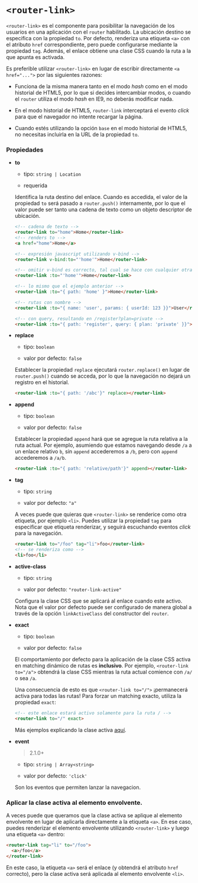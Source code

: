 # `<router-link>`

`<router-link>` es el componente para posibilitar la navegación de los usuarios en una aplicación con el `router` habilitado. La ubicación destino se especifica con la propiedad `to`. Por defecto, renderiza una etiqueta `<a>` con el atributo `href` correspondiente, pero puede configurarse mediante la propiedad `tag`. Además, el enlace obtiene una clase CSS cuando la ruta a la que apunta es activada.

Es preferible utilizar `<router-link>` en lugar de escribir directamente `<a href="...">` por las siguientes razones:

- Funciona de la misma manera tanto en el modo _hash_ como en el modo historial de HTML5, por lo que si decides intercambiar modos, o cuando el `router` utiliza el modo _hash_ en IE9, no deberás modificar nada.

- En el modo historial de HTML5, `router-link` interceptará el evento _click_ para que el navegador no intente recargar la página.

- Cuando estés utilizando la opción `base` en el modo historial de HTML5, no necesitas incluirla en la URL de la propiedad `to`.

### Propiedades

- **to**

  - tipo: `string | Location`

  - requerida

  Identifica la ruta destino del enlace. Cuando es accedida, el valor de la propiedad `to` será pasado a `router.push()` internamente, por lo que el valor puede ser tanto una cadena de texto como un objeto descriptor de ubicación.

  ``` html
  <!-- cadena de texto -->
  <router-link to="home">Home</router-link>
  <!-- renders to -->
  <a href="home">Home</a>

  <!-- expresión javascript utilizando v-bind -->
  <router-link v-bind:to="'home'">Home</router-link>

  <!-- omitir v-bind es correcto, tal cual se hace con cualquier otra propiedad -->
  <router-link :to="'home'">Home</router-link>

  <!-- lo mismo que el ejemplo anterior -->
  <router-link :to="{ path: 'home' }">Home</router-link>

  <!-- rutas con nombre -->
  <router-link :to="{ name: 'user', params: { userId: 123 }}">User</router-link>

  <!-- con query, resultando en /register?plan=private -->
  <router-link :to="{ path: 'register', query: { plan: 'private' }}">Register</router-link>
  ```

- **replace**

  - tipo: `boolean`

  - valor por defecto: `false`

  Establecer la propiedad `replace` ejecutará `router.replace()` en lugar de `router.push()` cuando se acceda, por lo que la navegación no dejará un registro en el historial.

  ``` html
  <router-link :to="{ path: '/abc'}" replace></router-link>
  ```

- **append**

  - tipo: `boolean`

  - valor por defecto: `false`

  Establecer la propiedad `append` hará que se agregue la ruta relativa a la ruta actual. Por ejemplo, asumiendo que estamos navegando desde `/a` a un enlace relativo `b`, sin `append` accederemos a `/b`, pero con `append` accederemos a `/a/b`.

  ``` html
  <router-link :to="{ path: 'relative/path'}" append></router-link>
  ```

- **tag**

  - tipo: `string`

  - valor por defecto: `"a"`

  A veces puede que quieras que `<router-link>` se renderice como otra etiqueta, por ejemplo `<li>`. Puedes utilizar la propiedad `tag` para especificar que etiqueta renderizar, y seguirá escuchando eventos _click_ para la navegación.

  ``` html
  <router-link to="/foo" tag="li">foo</router-link>
  <!-- se renderiza como -->
  <li>foo</li>
  ```

- **active-class**

  - tipo: `string`

  - valor por defecto: `"router-link-active"`

  Configura la clase CSS que se aplicará al enlace cuando este activo. Nota que el valor por defecto puede ser configurado de manera global a través de la opción `linkActiveClass`  del constructor del `router`.

- **exact**

  - tipo: `boolean`

  - valor por defecto: `false`

  El comportamiento por defecto para la aplicación de la clase CSS activa en matching dinámico de rutas es **inclusivo**. Por ejemplo, `<router-link to="/a">` obtendrá la clase CSS mientras la ruta actual comience con `/a/` o sea `/a`.

  Una consecuencia de esto es que `<router-link to="/">` ¡permanecerá activa para todas las rutas! Para forzar un matching exacto, utiliza la propiedad `exact`:

  ``` html
  <!-- este enlace estará activo solamente para la ruta / -->
  <router-link to="/" exact>
  ```

  Más ejemplos explicando la clase activa [aquí](https://jsfiddle.net/8xrk1n9f/).

- **event**

  > 2.1.0+

  - tipo: `string | Array<string>`

  - valor por defecto: `'click'`

  Son los eventos que permiten lanzar la navegacion.

### Aplicar la clase activa al elemento envolvente.

A veces puede que queramos que la clase activa se aplique al elemento envolvente en lugar de aplicarla directamente a la etiqueta `<a>`. En ese caso, puedes renderizar el elemento envolvente utilizando `<router-link>` y luego una etiqueta `<a>` dentro:

``` html
<router-link tag="li" to="/foo">
  <a>/foo</a>
</router-link>
```

En este caso, la etiqueta `<a>` será el enlace (y obtendrá el atributo `href` correcto), pero la clase activa será aplicada al elemento envolvente `<li>`.
